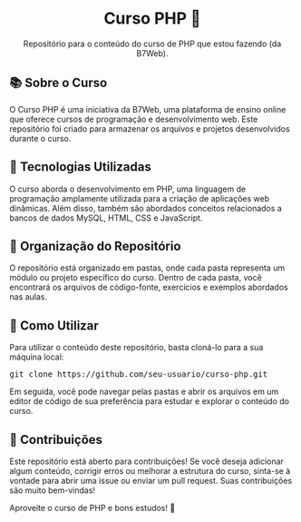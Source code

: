 <h1 align="center">Curso PHP 💜</h1>

<p align="center">Repositório para o conteúdo do curso de PHP que estou fazendo (da B7Web).</p>

<h2>📚 Sobre o Curso</h2>

<p>O Curso PHP é uma iniciativa da B7Web, uma plataforma de ensino online que oferece cursos de programação e desenvolvimento web. Este repositório foi criado para armazenar os arquivos e projetos desenvolvidos durante o curso.</p>

<h2>🔧 Tecnologias Utilizadas</h2>

<p>O curso aborda o desenvolvimento em PHP, uma linguagem de programação amplamente utilizada para a criação de aplicações web dinâmicas. Além disso, também são abordados conceitos relacionados a bancos de dados MySQL, HTML, CSS e JavaScript.</p>

<h2>📂 Organização do Repositório</h2>

<p>O repositório está organizado em pastas, onde cada pasta representa um módulo ou projeto específico do curso. Dentro de cada pasta, você encontrará os arquivos de código-fonte, exercícios e exemplos abordados nas aulas.</p>

<h2>📝 Como Utilizar</h2>

<p>Para utilizar o conteúdo deste repositório, basta cloná-lo para a sua máquina local:</p>

<pre>
git clone https://github.com/seu-usuario/curso-php.git
</pre>

<p>Em seguida, você pode navegar pelas pastas e abrir os arquivos em um editor de código de sua preferência para estudar e explorar o conteúdo do curso.</p>

<h2>📢 Contribuições</h2>

<p>Este repositório está aberto para contribuições! Se você deseja adicionar algum conteúdo, corrigir erros ou melhorar a estrutura do curso, sinta-se à vontade para abrir uma issue ou enviar um pull request. Suas contribuições são muito bem-vindas!</p>

<p>Aproveite o curso de PHP e bons estudos! 🚀</p>
